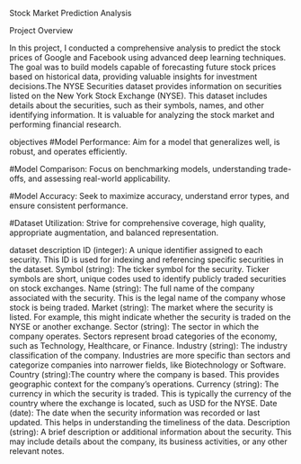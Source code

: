 Stock Market Prediction Analysis

Project Overview

In this project, I conducted a comprehensive analysis to predict the stock prices of Google and Facebook using advanced deep learning techniques. The goal was to build models capable of forecasting future stock prices based on historical data, providing valuable insights for investment decisions.The NYSE Securities dataset provides information on securities listed on the New York Stock Exchange (NYSE). This dataset includes details about the securities, such as their symbols, names, and other identifying information. It is valuable for analyzing the stock market and performing financial research.

objectives
#Model Performance: Aim for a model that generalizes well, is robust, and operates efficiently.

#Model Comparison: Focus on benchmarking models, understanding trade-offs, and assessing real-world applicability.

#Model Accuracy: Seek to maximize accuracy, understand error types, and ensure consistent performance.

#Dataset Utilization: Strive for comprehensive coverage, high quality, appropriate augmentation, and balanced representation.

dataset description
ID (integer): A unique identifier assigned to each security. This ID is used for indexing and referencing specific securities in the dataset.
Symbol (string): The ticker symbol for the security. Ticker symbols are short, unique codes used to identify publicly traded securities on stock exchanges.
Name (string): The full name of the company associated with the security. This is the legal name of the company whose stock is being traded.
Market (string): The market where the security is listed. For example, this might indicate whether the security is traded on the NYSE or another exchange.
Sector (string): The sector in which the company operates. Sectors represent broad categories of the economy, such as Technology, Healthcare, or Finance.
Industry (string): The industry classification of the company. Industries are more specific than sectors and categorize companies into narrower fields, like Biotechnology or Software.
Country (string):The country where the company is based. This provides geographic context for the company’s operations.
Currency (string): The currency in which the security is traded. This is typically the currency of the country where the exchange is located, such as USD for the NYSE.
Date (date): The date when the security information was recorded or last updated. This helps in understanding the timeliness of the data.
Description (string): A brief description or additional information about the security. This may include details about the company, its business activities, or any other relevant notes.
